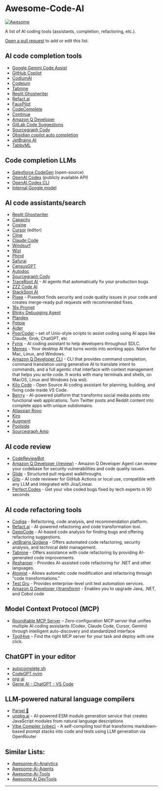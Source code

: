 # Awesome-Code-AI

[![Awesome](https://cdn.jsdelivr.net/gh/sindresorhus/awesome@d7305f38d29fed78fa85652e3a63e154dd8e8829/media/badge.svg)](https://github.com/sindresorhus/awesome)

A list of AI coding tools (assistants, completion, refactoring, etc.).

[Open a pull request](https://github.com/sourcegraph/awesome-code-ai/pulls) to add or edit this list.

## AI code completion tools

- [Google Gemini Code Assist](https://codeassist.google)
- [GitHub Copilot](https://github.com/features/copilot)
- [CodiumAI](https://www.codium.ai/)
- [Codeium](https://www.codeium.com/)
- [Tabnine](https://www.tabnine.com/)
- [Replit Ghostwriter](https://replit.com/site/ghostwriter)
- [Refact.ai](https://refact.ai/)
- [FauxPilot](https://github.com/fauxpilot/fauxpilot)
- [CodeComplete](https://codecomplete.ai)
- [Continue](https://continue.dev/)
- [Amazon Q Developer](https://aws.amazon.com/q/developer/build/?trk=fd6bb27a-13b0-4286-8269-c7b1cfaa29f0&sc_channel=el)
- [GitLab Code Suggestions](https://docs.gitlab.com/ee/user/project/repository/code_suggestions.html)
- [Sourcegraph Cody](https://about.sourcegraph.com/cody)
- [Obsidian copilot auto completion](https://github.com/j0rd1smit/obsidian-copilot-auto-completion)
- [JetBrains AI](https://www.jetbrains.com/ai/)
- [TabbyML](https://github.com/TabbyML/tabby)

## Code completion LLMs

- [Salesforce CodeGen](https://github.com/salesforce/CodeGen) (open-source)
- [OpenAI Codex](https://openai.com/blog/openai-codex/) (publicly available API)
- [OpenAI Codex CLI](https://help.openai.com/en/articles/11096431-openai-codex-cli-getting-started)
- [Internal Google model](https://ai.googleblog.com/2022/07/ml-enhanced-code-completion-improves.html)

## AI code assistants/search

- [Replit Ghostwriter](https://replit.com/site/ghostwriter)
- [Capacity](https://capacity.so)
- [Cosine](https://ai.cosine.sh/)
- [Cursor](https://www.cursor.sh/) (editor)
- [Cline](https://cline.bot/)
- [Claude Code](https://www.anthropic.com/claude-code)
- [Windsurf](https://windsurf.com/)
- [Wizi](https://github.com/wizi-ai/code-search)
- [Phind](https://www.phind.com/)
- [Safurai](https://www.safurai.com/)
- [CensusGPT](https://censusgpt.com/)
- [Autodoc](https://github.com/context-labs/autodoc)
- [Sourcegraph Cody](https://about.sourcegraph.com/cody)
- [TraceRoot AI](https://github.com/traceroot-ai/traceroot) - AI agents that automatically fix your production bugs
- [ZZZ Code AI](https://zzzcode.ai/)
- [StackSpot AI](https://ai.stackspot.com/)
- [Pixee](https://pixee.ai) - Pixeebot finds security and code quality issues in your code and creates merge-ready pull requests with recommended fixes.
- [16x Prompt](https://prompt.16x.engineer/)
- [Blinky Debugging Agent](https://github.com/seahyinghang8/blinky)
- [Plandex](https://github.com/plandex-ai/plandex)
- [Potpie](https://potpie.ai)
- [Aider](https://aider.chat)
- [PoorCoder](https://github.com/vgrichina/poorcoder) – set of Unix-style scripts to assist coding using AI apps like Claude, Grok, ChatGPT, etc
- [Fynix](https://fynix.ai) - AI coding assistant to help developers throughout SDLC.
- [Memex](https://memex.tech/) - Your desktop AI that turns words into working apps. Native for Mac, Linux, and Windows.
- [Amazon Q Developer CLI](https://docs.aws.amazon.com/amazonq/latest/qdeveloper-ug/command-line.html?trk=fd6bb27a-13b0-4286-8269-c7b1cfaa29f0&sc_channel=el) - CLI that provides command completion, command translation using generative AI to translate intent to commands, and a full agentic chat interface with context management that helps you write code. It works with many terminals and shells, on MacOS, Linux and Windows (via wsl).
- [Kilo Code](https://kilocode.ai) - Open Source AI coding assistant for planning, building, and fixing code inside VS Code.
- [Berrry](https://berrry.app) - AI-powered platform that transforms social media posts into functional web applications. Turn Twitter posts and Reddit content into complete apps with unique subdomains.
- [Atlassian Rovo](https://www.atlassian.com/blog/announcements/rovo-dev-command-line-interface)
- [Kiro](https://kiro.dev/)
- [Augment](https://www.augmentcode.com/)
- [Poolside](https://poolside.ai/)
- [Sourcegraph Amp](https://ampcode.com/)


## AI code review
- [CodeReviewBot](https://codereviewbot.ai)
- [Amazon Q Developer (/review)](https://aws.amazon.com/q/developer/build/?trk=fd6bb27a-13b0-4286-8269-c7b1cfaa29f0&sc_channel=el) - Amazon Q Developer Agent can review your codebase for security vulnerabilities and code quality issues.
- [Glide](https://useglide.ai) - Structured pull request walkthroughs.
- [Gito](https://github.com/Nayjest/Gito) - AI code reviewer for GitHub Actions or local use, compatible with any LLM and integrated with Jira/Linear.
- [Perfect.Codes](https://perfect.codes) - Get your vibe coded bugs fixed by tech experts in 90 seconds

## AI code refactoring tools

- [Codiga](https://www.codiga.io/) - Refactoring, code analysis, and recommendation platform.
- [Refact.ai](https://refact.ai/) - AI-powered refactoring and code transformation tool.
- [DeepCode](https://www.deepcode.ai/) - AI-based code analysis for finding bugs and offering refactoring suggestions.
- [JetBrains Qodana](https://www.jetbrains.com/qodana/) - Offers automated code refactoring, security analysis, and technical debt management.
- [Tabnine](https://www.tabnine.com/) - Offers assistance with code refactoring by providing AI-generated code improvements.
- [Resharper](https://www.jetbrains.com/resharper/) - Provides AI-assisted code refactoring for .NET and other languages.
- [Atomist](https://atomist.com/) - Allows automatic code modification and refactoring through "code transformations."
- [Test Gru](https://gru.ai/) - Provides enterprise-level unit test automation services.
- [Amazon Q Developer (/transform)](https://aws.amazon.com/q/developer/build/?trk=fd6bb27a-13b0-4286-8269-c7b1cfaa29f0&sc_channel=el) - Enables you to upgrade Java, .NET, and Cobol code

## Model Context Protocol (MCP)
- [Roundtable MCP Server](https://github.com/askbudi/roundtable) – Zero-configuration MCP server that unifies multiple AI coding assistants (Codex, Claude Code, Cursor, Gemini) through intelligent auto-discovery and standardized interface
- [ToolHive](https://github.com/stacklok/toolhive) – Find the right MCP server for your task and deploy with one click. 

  
## ChatGPT in your editor

- [autocomplete.sh](https://github.com/closedLoop-technologies/autocomplete-sh)
- [CodeGPT.nvim](https://github.com/dpayne/CodeGPT.nvim)
- [org-ai](https://github.com/rksm/org-ai)
- [Genie AI - ChatGPT - VS Code](https://github.com/ai-genie/chatgpt-vscode)

## LLM-powered natural language compilers 

- [Parsel 🐍](https://github.com/ezelikman/parsel)
- [unpkg.ai](https://unpkg.ai) - AI-powered ESM module generation service that creates JavaScript modules from natural language descriptions
- [Vibe Compiler (vibec)](https://github.com/Strawberry-Computer/vibe-compiler) - A self-compiling tool that transforms markdown-based prompt stacks into code and tests using LLM generation via OpenRouter


## Similar Lists:
- [Awesome-Ai-Analytics](https://github.com/Snowboard-Software/awesome-ai-analytics)
- [Awesome-Ai-Agents](https://github.com/e2b-dev/awesome-ai-agents)
- [Awesome-Ai-Tools](https://github.com/ikaijua/Awesome-AITools)
- [Awesome Ai DevTools](https://github.com/jamesmurdza/awesome-ai-devtools)

---
